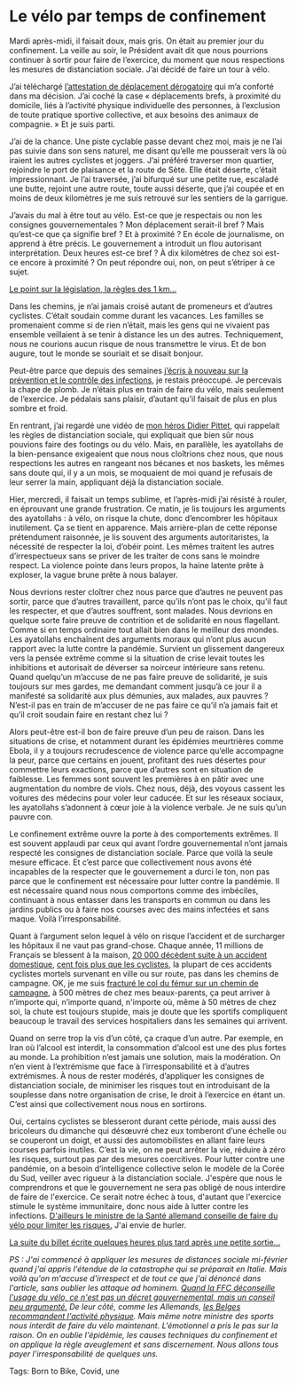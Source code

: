 # Le vélo par temps de confinement

Mardi après-midi, il faisait doux, mais gris. On était au premier jour du confinement. La veille au soir, le Président avait dit que nous pourrions continuer à sortir pour faire de l’exercice, du moment que nous respections les mesures de distanciation sociale. J’ai décidé de faire un tour à vélo.

J’ai téléchargé [l’attestation de déplacement dérogatoire](https://www.service-public.fr/particuliers/vosdroits/R55781) qui m’a conforté dans ma décision. J’ai coché la case « déplacements brefs, à proximité du domicile, liés à l’activité physique individuelle des personnes, à l’exclusion de toute pratique sportive collective, et aux besoins des animaux de compagnie. » Et je suis parti.

J’ai de la chance. Une piste cyclable passe devant chez moi, mais je ne l’ai pas suivie dans son sens naturel, me disant qu’elle me pousserait vers là où iraient les autres cyclistes et joggers. J’ai préféré traverser mon quartier, rejoindre le port de plaisance et la route de Sète. Elle était déserte, c’était impressionnant. Je l’ai traversée, j’ai bifurqué sur une petite rue, escaladé une butte, rejoint une autre route, toute aussi déserte, que j’ai coupée et en moins de deux kilomètres je me suis retrouvé sur les sentiers de la garrigue.

J’avais du mal à être tout au vélo. Est-ce que je respectais ou non les consignes gouvernementales ? Mon déplacement serait-il bref ? Mais qu’est-ce que ça signifie bref ? Et à proximité ? En école de journalisme, on apprend à être précis. Le gouvernement a introduit un flou autorisant interprétation. Deux heures est-ce bref ? À dix kilomètres de chez soi est-ce encore à proximité ? On peut répondre oui, non, on peut s’étriper à ce sujet.

[Le point sur la législation, la règles des 1 km…](https://tcrouzet.com/2020/03/24/le-confine-peut-donc-faire-du-velo/)

Dans les chemins, je n’ai jamais croisé autant de promeneurs et d’autres cyclistes. C’était soudain comme durant les vacances. Les familles se promenaient comme si de rien n’était, mais les gens qui ne vivaient pas ensemble veillaient à se tenir à distance les un des autres. Techniquement, nous ne courions aucun risque de nous transmettre le virus. Et de bon augure, tout le monde se souriait et se disait bonjour.

Peut-être parce que depuis des semaines [j’écris à nouveau sur la prévention et le contrôle des infections](https://tcrouzet.com/le-geste-qui-sauve/), je restais préoccupé. Je percevais la chape de plomb. Je n’étais plus en train de faire du vélo, mais seulement de l’exercice. Je pédalais sans plaisir, d’autant qu’il faisait de plus en plus sombre et froid.

En rentrant, j’ai regardé une vidéo de [mon héros Didier Pittet](https://tcrouzet.com/le-geste-qui-sauve/), qui rappelait les règles de distanciation sociale, qui expliquait que bien sûr nous pouvions faire des footings ou du vélo. Mais, en parallèle, les ayatollahs de la bien-pensance exigeaient que nous nous cloîtrions chez nous, que nous respections les autres en rangeant nos bécanes et nos baskets, les mêmes sans doute qui, il y a un mois, se moquaient de moi quand je refusais de leur serrer la main, appliquant déjà la distanciation sociale.

Hier, mercredi, il faisait un temps sublime, et l’après-midi j’ai résisté à rouler, en éprouvant une grande frustration. Ce matin, je lis toujours les arguments des ayatollahs : à vélo, on risque la chute, donc d’encombrer les hôpitaux inutilement. Ça se tient en apparence. Mais arrière-plan de cette réponse prétendument raisonnée, je lis souvent des arguments autoritaristes, la nécessité de respecter la loi, d’obéir point. Les mêmes traitent les autres d’irrespectueux sans se priver de les traiter de cons sans le moindre respect. La violence pointe dans leurs propos, la haine latente prête à exploser, la vague brune prête à nous balayer.

Nous devrions rester cloîtrer chez nous parce que d’autres ne peuvent pas sortir, parce que d’autres travaillent, parce qu’ils n’ont pas le choix, qu’il faut les respecter, et que d’autres souffrent, sont malades. Nous devrions en quelque sorte faire preuve de contrition et de solidarité en nous flagellant. Comme si en temps ordinaire tout allait bien dans le meilleur des mondes. Les ayatollahs enchaînent des arguments moraux qui n’ont plus aucun rapport avec la lutte contre la pandémie. Survient un glissement dangereux vers la pensée extrême comme si la situation de crise levait toutes les inhibitions et autorisait de déverser sa noirceur intérieure sans retenu. Quand quelqu’un m’accuse de ne pas faire preuve de solidarité, je suis toujours sur mes gardes, me demandant comment jusqu’à ce jour il a manifesté sa solidarité aux plus démunies, aux malades, aux pauvres ? N’est-il pas en train de m’accuser de ne pas faire ce qu’il n’a jamais fait et qu’il croit soudain faire en restant chez lui ?

Alors peut-être est-il bon de faire preuve d’un peu de raison. Dans les situations de crise, et notamment durant les épidémies meurtrières comme Ebola, il y a toujours recrudescence de violence parce qu’elle accompagne la peur, parce que certains en jouent, profitant des rues désertes pour commettre leurs exactions, parce que d’autres sont en situation de faiblesse. Les femmes sont souvent les premières à en pâtir avec une augmentation du nombre de viols. Chez nous, déjà, des voyous cassent les voitures des médecins pour voler leur caducée. Et sur les réseaux sociaux, les ayatollahs s’adonnent à cœur joie à la violence verbale. Je ne suis qu’un pauvre con.

Le confinement extrême ouvre la porte à des comportements extrêmes. Il est souvent applaudi par ceux qui avant l’ordre gouvernemental n’ont jamais respecté les consignes de distanciation sociale. Parce que voilà la seule mesure efficace. Et c’est parce que collectivement nous avons été incapables de la respecter que le gouvernement a durci le ton, non pas parce que le confinement est nécessaire pour lutter contre la pandémie. Il est nécessaire quand nous nous comportons comme des imbéciles, continuant à nous entasser dans les transports en commun ou dans les jardins publics ou à faire nos courses avec des mains infectées et sans maque. Voilà l’irresponsabilité.

Quant à l’argument selon lequel à vélo on risque l’accident et de surcharger les hôpitaux il ne vaut pas grand-chose. Chaque année, 11 millions de Français se blessent à la maison, [20 000 décèdent suite à un accident domestique](https://www.sante-sur-le-net.com/sante-quotidien/accidents-vie-courante/accidents-domestiques/), [cent fois plus que les cyclistes](https://www.bfmtv.com/societe/securite-routiere-184-personnes-sont-mortes-a-velo-et-11-en-trottinettesen-2019-1850654.html), la plupart de ces accidents cyclistes mortels survenant en ville ou sur route, pas dans les chemins de campagne. OK, je me suis [fracturé le col du fémur sur un chemin de campagne](https://tcrouzet.com/2019/08/28/un-auteur-se-fracture-le-femur-pour-faire-parler-de-lui/), à 500 mètres de chez mes beaux-parents, ça peut arriver à n’importe qui, n’importe quand, n'importe où, même à 50 mètres de chez soi, la chute est toujours stupide, mais je doute que les sportifs compliquent beaucoup le travail des services hospitaliers dans les semaines qui arrivent.

Quand on serre trop la vis d’un côté, ça craque d’un autre. Par exemple, en Iran où l’alcool est interdit, la consommation d’alcool est une des plus fortes au monde. La prohibition n’est jamais une solution, mais la modération. On n’en vient à l’extrémisme que face à l’irresponsabilité et à d’autres extrémismes. À nous de rester modérés, d’appliquer les consignes de distanciation sociale, de minimiser les risques tout en introduisant de la souplesse dans notre organisation de crise, le droit à l’exercice en étant un. C’est ainsi que collectivement nous nous en sortirons.

Oui, certains cyclistes se blesseront durant cette période, mais aussi des bricoleurs du dimanche qui désœuvré chez eux tomberont d’une échelle ou se couperont un doigt, et aussi des automobilistes en allant faire leurs courses parfois inutiles. C’est la vie, on ne peut arrêter la vie, réduire à zéro les risques, surtout pas par des mesures coercitives. Pour lutter contre une pandémie, on a besoin d’intelligence collective selon le modèle de la Corée du Sud, veiller avec rigueur à la distanciation sociale. J'espère que nous le comprendrons et que le gouvernement ne sera pas obligé de nous interdire de faire de l'exercice. Ce serait notre échec à tous, d'autant que l'exercice stimule le système immunitaire, donc nous aide à lutter contre les infections. [D'ailleurs le ministre de la Santé allemand conseille de faire du vélo pour limiter les risques.](https://www.courrierinternational.com/article/vu-dallemagne-face-au-covid-19-le-velo-protege-doublement) J'ai envie de hurler.

[La suite du billet écrite quelques heures plus tard après une petite sortie…](https://tcrouzet.com/2020/03/19/la-pas-compris-le-confinement/)

*PS : J'ai commencé à appliquer les mesures de distances sociale mi-février quand j'ai appris l'étendue de la catastrophe qui se préparait en Italie. Mais voilà qu'on m'accuse d'irrespect et de tout ce que j'ai dénoncé dans l'article, sans oublier les attaque ad hominem. [Quand la FFC déconseille l'usage du vélo, ce n'est pas un décret gouvernemental, mais un conseil peu argumenté.](https://www.ffc.fr/activite-physique-individuelle-precisions-ffc/) De leur côté, comme les Allemands, [les Belges recommandent l'activité physique](https://www.directvelo.com/actualite/81325/la-belgique-recommande-l-exercice-physique). Mais même notre ministre des sports nous interdit de faire du vélo maintenant. L'émotionnel a pris le pas sur la raison. On en oublie l'épidémie, les causes techniques du confinement et on applique la règle aveuglement et sans discernement. Nous allons tous payer l'irresponsabilité de quelques uns.*

Tags: Born to Bike, Covid, une